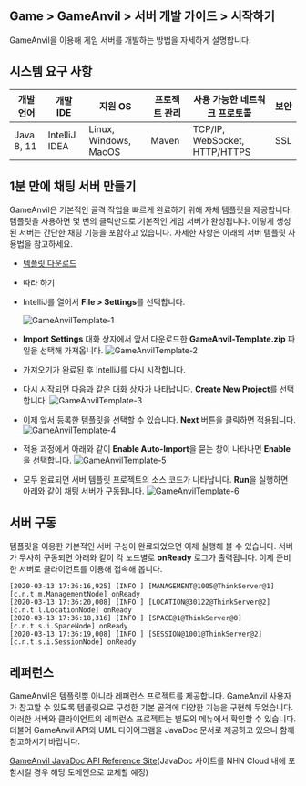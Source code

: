 ## Game > GameAnvil > 서버 개발 가이드 > 시작하기

GameAnvil을 이용해 게임 서버를 개발하는 방법을 자세하게 설명합니다.

## 시스템 요구 사항

| 개발 언어  | 개발 IDE      | 지원 OS               | 프로젝트 관리 | 사용 가능한 네트워크 프로토콜 | 보안 |
| ---------- | ------------- | --------------------- | ------------- | ----------------------------- | ---- |
| Java 8, 11 | IntelliJ IDEA | Linux, Windows, MacOS | Maven         | TCP/IP, WebSocket, HTTP/HTTPS | SSL  |



## 1분 만에 채팅 서버 만들기

GameAnvil은 기본적인 골격 작업을 빠르게 완료하기 위해 자체 템플릿을 제공합니다. 템플릿을 사용하면 몇 번의 클릭만으로 기본적인  게임 서버가 완성됩니다. 이렇게 생성된 서버는 간단한 채팅 기능을 포함하고 있습니다. 자세한 사항은 아래의 서버 템플릿 사용법을 참고하세요.

- [템플릿 다운로드](http://static.toastoven.net/prod_gameanvil/files/GameAnvil-Template.zip)

- 따라 하기

- IntelliJ를 열어서 **File > Settings**를 선택합니다.

   ![GameAnvilTemplate-1](http://static.toastoven.net/prod_gameanvil/images/GameAnvilTemplate-1.png)

- **Import Settings** 대화 상자에서 앞서 다운로드한 **GameAnvil-Template.zip** 파일을 선택해 가져옵니다.
  ![GameAnvilTemplate-2](http://static.toastoven.net/prod_gameanvil/images/GameAnvilTemplate-2.png)

- 가져오기가 완료된 후 IntelliJ를 다시 시작합니다.

- 다시 시작되면 다음과 같은 대화 상자가 나타납니다. **Create New Project**를 선택합니다.    ![GameAnvilTemplate-3](http://static.toastoven.net/prod_gameanvil/images/GameAnvilTemplate-3.png)

- 이제 앞서 등록한 템플릿을 선택할 수 있습니다. **Next** 버튼을 클릭하면 적용됩니다.    ![GameAnvilTemplate-4](http://static.toastoven.net/prod_gameanvil/images/GameAnvilTemplate-4.png)

- 적용 과정에서 아래와 같이 **Enable Auto-Import**을 묻는 창이 나타나면 **Enable**을 선택합니다.    ![GameAnvilTemplate-5](http://static.toastoven.net/prod_gameanvil/images/GameAnvilTemplate-5.png)

- 모두 완료되면 서버 템플릿 프로젝트의 소스 코드가 나타납니다. **Run**을 실행하면 아래와 같이 채팅 서버가 구동됩니다.    ![GameAnvilTemplate-6](http://static.toastoven.net/prod_gameanvil/images/GameAnvilTemplate-6.png)



## 서버 구동

템플릿을 이용한 기본적인 서버 구성이 완료되었으면 이제 실행해 볼 수 있습니다. 서버가 무사히 구동되면 아래와 같이 각 노드별로 **onReady** 로그가 출력됩니다. 이제 준비한 서버로 클라이언트를 이용해 접속해 봅니다.

```
[2020-03-13 17:36:16,925] [INFO ] [MANAGEMENT@1005@ThinkServer@1] [c.n.t.m.ManagementNode] onReady
[2020-03-13 17:36:20,008] [INFO ] [LOCATION@30122@ThinkServer@2] [c.n.t.l.LocationNode] onReady
[2020-03-13 17:36:18,316] [INFO ] [SPACE@1@ThinkServer@0] [c.n.t.s.i.SpaceNode] onReady
[2020-03-13 17:36:19,008] [INFO ] [SESSION@1001@ThinkServer@2] [c.n.t.s.i.SessionNode] onReady
```



## 레퍼런스

GameAnvil은 템플릿뿐 아니라 레퍼런스 프로젝트를 제공합니다. GameAnvil 사용자가 참고할 수 있도록 템플릿으로 구성한 기본 골격에 다양한 기능을 구현해 두었습니다. 이러한 서버와 클라이언트의 레퍼런스 프로젝트는 별도의 메뉴에서 확인할 수 있습니다. 더불어 GameAnvil API와 UML 다이어그램을 JavaDoc 문서로 제공하고 있으니 함께 참고하시기 바랍니다.

[GameAnvil JavaDoc API Reference Site](http://10.162.4.61:9090/gameanvil)(JavaDoc 사이트를 NHN Cloud 내에 포함시킬 경우 해당 도메인으로 교체할 예정)
